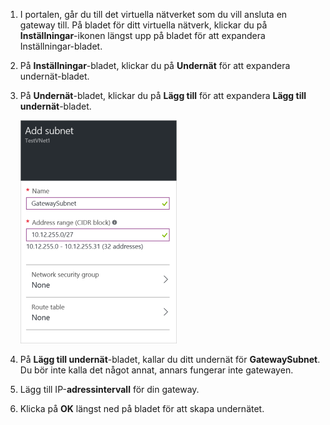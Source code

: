 1. I portalen, går du till det virtuella nätverket som du vill ansluta en gateway till. På bladet för ditt virtuella nätverk, klickar du på **Inställningar**-ikonen längst upp på bladet för att expandera Inställningar-bladet. 

2. På **Inställningar**-bladet, klickar du på **Undernät** för att expandera undernät-bladet.

3. På **Undernät**-bladet, klickar du på **Lägg till** för att expandera **Lägg till undernät**-bladet.

    ![Lägg till gateway-undernätet](./media/vpn-gateway-add-gwsubnet-rm-portal-include/addgwsubnet250.png)

4. På **Lägg till undernät**-bladet, kallar du ditt undernät för **GatewaySubnet**. Du bör inte kalla det något annat, annars fungerar inte gatewayen.

5. Lägg till IP-**adressintervall** för din gateway.

6. Klicka på **OK** längst ned på bladet för att skapa undernätet.






<!--HONumber=Jun16_HO2-->


